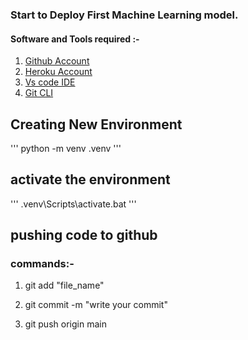 ### Start to Deploy First Machine Learning model.

#### Software and Tools required :-
1. [Github Account](https://github.com) 
2. [Heroku Account](https://heroku.com)
3. [Vs code IDE](https://code.visualstudio.com/)
4. [Git CLI](https://git-scm.com/book/en/v2/Getting-Started-About-Version-Control)

## Creating New Environment
'''
 python -m venv .venv 
 '''

## activate the environment
'''
.venv\Scripts\activate.bat 
'''

## pushing code to github
### commands:-

1. git add "file_name"

2. git commit -m "write your commit"

3. git push origin main